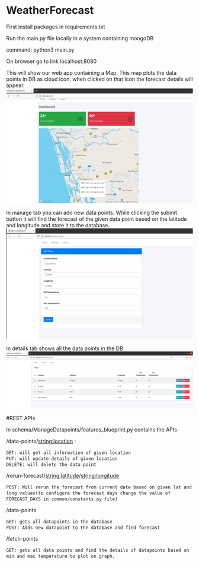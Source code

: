 # WeatherForecast
First install packages in requirements.txt

Run the main.py file locally in a system containing mongoDB

command: python3 main.py

On browser go to link localhost:8080

This will show our web app containing a Map. This map plots the data points in DB as cloud icon.
when clicked on that icon the forecast details will appear.
![This is an image](home.png)

In manage tab you can add new data points. While clicking the submit button it will find the forecast of the given data point based on the latitude and longitude and store it to the database.
![This is an image](manage.png)

In details tab shows all the data points in the DB
![This is an image](details.png)

#REST APIs

In schema/ManageDatapoints/features_blueprint.py contains the APIs

/data-points/<string:location> : 

    GET: will get all information of given location
    PUT: will update details of given location
    DELETE: will delete the data point

/rerun-forecast/<string:latitude>/<string:longitude>

    POST: Will rerun the forecast from current date based on given lat and long values(to configure the forecast days change the value of FORECAST_DAYS in common/constants.py file)

/data-points

    GET: gets all datapoints in the database
    POST: Adds new datapoint to the database and find forecast

/fetch-points
    
    GET: gets all data points and find the details of datapoints based on min and max temperature to plot on graph.

